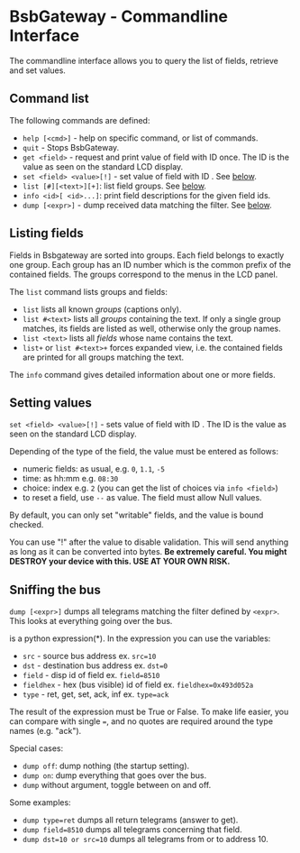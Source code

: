 # BsbGateway - Commandline Interface

The commandline interface allows you to query the list of fields, retrieve and set values.


## Command list

The following commands are defined:

 * `help [<cmd>]` - help on specific command, or list of commands.
 * `quit` - Stops BsbGateway.
 * `get <field>` - request and print value of field with ID <field> once.
   The ID is the value as seen on the standard LCD display. 
 * `set <field> <value>[!]` - set value of field with ID <field>. See [below](#Setting-values).
 * `list [#][<text>][+]`: list field groups. See [below](#Listing-fields).
 * `info <id>[ <id>...]`: print field descriptions for the given field ids.
 * `dump [<expr>]` - dump received data matching the filter. See [below](#Sniffing-the-bus).
 
## Listing fields

Fields in Bsbgateway are sorted into groups. Each field belongs to exactly one group.
Each group has an ID number which is the common prefix of the contained fields.
The groups correspond to the menus in the LCD panel.

The `list` command lists groups and fields:

 * `list` lists all known *groups* (captions only).
 * `list #<text>` lists all *groups* containing the text. If only a single group matches,
   its fields are listed as well, otherwise only the group names.
 * `list <text>` lists all *fields* whose name contains the text.
 * `list+` or `list #<text>+` forces expanded view, i.e. the contained fields are printed
   for all groups matching the text.

The `info` command gives detailed information about one or more fields.
    
    
## Setting values
    
`set <field> <value>[!]` - sets value of field with ID <field>.
The ID is the value as seen on the standard LCD display.

Depending of the type of the field, the value must be entered as follows:

 * numeric fields: as usual, e.g. `0`, `1.1`, `-5`
 * time: as hh:mm e.g. `08:30`
 * choice: index e.g. `2` (you can get the list of choices via `info <field>`)
 * to reset a field, use `--` as value. The field must allow Null values.
 
By default, you can only set "writable" fields, and the value is bound checked.

You can use  "!" after the value to disable validation. This will send
anything as long as it can be converted into bytes. **Be extremely careful.
You might DESTROY your device with this. USE AT YOUR OWN RISK.**


## Sniffing the bus

`dump [<expr>]` dumps all telegrams matching the filter defined by `<expr>`. This
looks at everything going over the bus.

<expr> is a python expression(*). In the expression you can use the variables:
 * `src` - source bus address ex. `src=10`
 * `dst` - destination bus address ex. `dst=0`
 * `field` - disp id of field ex. `field=8510`
 * `fieldhex` - hex (bus visible) id of field ex. `fieldhex=0x493d052a`
 * `type` - ret, get, set, ack, inf ex. `type=ack`
    
The result of the expression must be True or False. To make life easier, you can
compare with single `=`, and no quotes are required around the type names (e.g. "ack").

Special cases:

 * `dump off`: dump nothing (the startup setting).
 * `dump on`: dump everything that goes over the bus.
 * `dump` without argument, toggle between on and off.
            
Some examples:
 * `dump type=ret` dumps all return telegrams (answer to get).
 * `dump field=8510` dumps all telegrams concerning that field.
 * `dump dst=10 or src=10` dumps all telegrams from or to address 10.